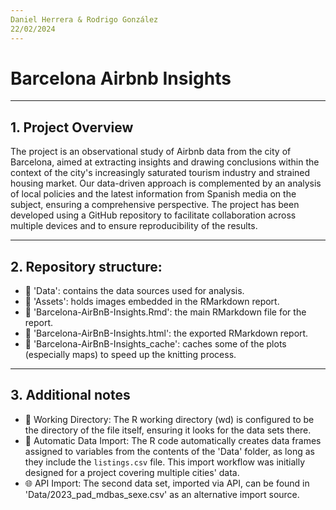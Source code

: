 ```yaml
---
Daniel Herrera & Rodrigo González
22/02/2024
---
```


# Barcelona Airbnb Insights

---

## 1. Project Overview

The project is an observational study of Airbnb data from the city of Barcelona, aimed at extracting insights and drawing conclusions within the context of the city's increasingly saturated tourism industry and strained housing market. Our data-driven approach is complemented by an analysis of local policies and the latest information from Spanish media on the subject, ensuring a comprehensive perspective. The project has been developed using a GitHub repository to facilitate collaboration across multiple devices and to ensure reproducibility of the results.

---

## 2. Repository structure:

- 📁 'Data': contains the data sources used for analysis.
- 📁 'Assets': holds images embedded in the RMarkdown report.
- 📄 'Barcelona-AirBnB-Insights.Rmd': the main RMarkdown file for the report.
- 📄 'Barcelona-AirBnB-Insights.html': the exported RMarkdown report.
- 📁 'Barcelona-AirBnB-Insights_cache': caches some of the plots (especially maps) to speed up the knitting process.

---

## 3. Additional notes

- 📂 Working Directory: The R working directory (wd) is configured to be the directory of the file itself, ensuring it looks for the data sets there.
- 🔄 Automatic Data Import: The R code automatically creates data frames assigned to variables from the contents of the 'Data' folder, as long as they include the `listings.csv` file. This import workflow was initially designed for a project covering multiple cities' data.
- 🌐 API Import: The second data set, imported via API, can be found in 'Data/2023_pad_mdbas_sexe.csv' as an alternative import source.
